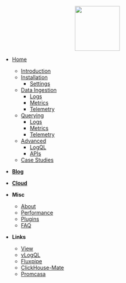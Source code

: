 <p align="center">
  <a href="/#/">
    <img src="https://raw.githubusercontent.com/metrico/qryn-docs/main/docs/resources/images/qryn_logo_trans.png" width=120 />
  </a>
</p>

* [Home](/ "QRYN: Polyglot Observability")
  * [Introduction](introduction.md "QRYN – Installation – LogQL for ClickHouse and beyond")
  * [Installation](installation.md "QRYN – Installation – LogQL for ClickHouse and beyond")
    * [Settings](env.md "QRYN – Supported Components – LogQL for ClickHouse and beyond")
  * [Data Ingestion](ingestion.md "QRYN – Supported Components – LogQL for ClickHouse and beyond")
    * [Logs](logs/ingestion.md "QRYN – Supported Components – LogQL for ClickHouse and beyond")
    * [Metrics](metrics/ingestion.md "QRYN – Supported Components – LogQL for ClickHouse and beyond")
    * [Telemetry](telemetry/ingestion.md "QRYN – Supported Components – LogQL for ClickHouse and beyond")
  * [Querying](getting-started.md "QRYN – Getting Started – LogQL for ClickHouse and beyond")
    * [Logs](logs/query "QRYN – Getting Started – LogQL for ClickHouse and beyond")
    * [Metrics](metrics/query "QRYN by Metrico.in")
    * [Telemetry](telemetry/query "QRYN by Metrico.in")
  * [Advanced](examples.md "QRYN – Getting Started – LogQL for ClickHouse and beyond")
    * [LogQL](guide/logql.md "QRYN – Getting Started – LogQL for ClickHouse and beyond") 
    * [APIs](support.md "QRYN – Supported Components – LogQL for ClickHouse and beyond")
  * [Case Studies](case-studies.md "QRYN – Case Studies – LogQL for ClickHouse and beyond")

* **[Blog](https://blog.qryn.dev/)**
* **[Cloud](cloud/pricing)**

* **Misc**
  * [About](about.md "QRYN – Motivations – LogQL for ClickHouse and beyond")
  * [Performance](performance.md)
  * [Plugins](plugins.md)
  * [FAQ](faq.md)

* **Links**
  * [View](https://github.com/metrico/qryn-view)
  * [vLogQL](https://github.com/metrico/vLogql)
  * [Fluxpipe](https://github.com/metrico/fluxpipe)
  * [ClickHouse-Mate](https://github.com/metrico/clickhouse-mate)
  * [Promcasa](https://github.com/metrico/promcasa)

<!--
* **General Concepts**
  * [Introduction](introduction.md "QRYN – General Concepts – Introduction – LogQL for ClickHouse and beyond")
-->

